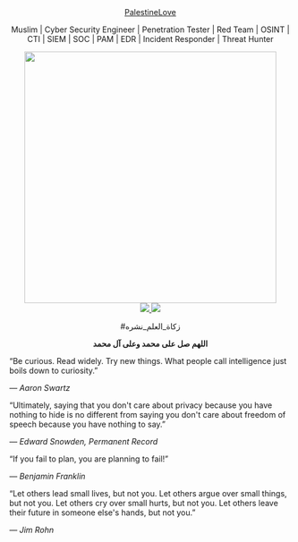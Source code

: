 <div align="center">
<a href="https://palestinelove.org/" align="center">PalestineLove</a>
</div>
<p align="center">Muslim | Cyber Security Engineer | Penetration Tester | Red Team | OSINT | CTI | SIEM | SOC | PAM | EDR | Incident Responder | Threat Hunter</p>
<div id="header" align="center">
  <img src="https://external-content.duckduckgo.com/iu/?u=https%3A%2F%2Ffree4kwallpapers.com%2Fuploads%2Foriginals%2F2020%2F04%2F05%2Fanonymous-wallpaper.jpg&f=1&nofb=1&ipt=292b7ad637feaa6672636dbccbe74062d9e17f6b6c2809bf6fab1271f87e7d87&ipo=images" width="450"/>
  <br>
<a href="https://techforpalestine.org/">
<img src="https://raw.githubusercontent.com/Safouene1/support-palestine-banner/master/StandWithPalestine.svg">
</a>
<a href="https://techforpalestine.org/">
<img src="https://badge.techforpalestine.org/default">
</a>
<p>#زكاة_العلم_نشره</p>
<b><p>اللهم صل على محمد وعلى آل محمد</p></b>

</div>






“Be curious. Read widely. Try new things. What people call intelligence just boils down to curiosity.”

*― Aaron Swartz*

“Ultimately, saying that you don't care about privacy because you have nothing to hide is no different from saying you don't care about freedom of speech because you have nothing to say.”

*― Edward Snowden, Permanent Record*

“If you fail to plan, you are planning to fail!”

*― Benjamin Franklin*

“Let others lead small lives, but not you. Let others argue over small things, but not you. Let others cry over small hurts, but not you. Let others leave their future in someone else's hands, but not you.”

*― Jim Rohn*
